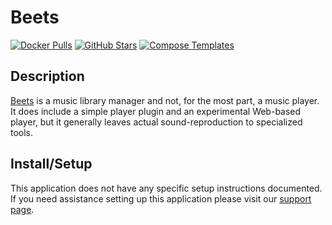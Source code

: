 # Beets

[![Docker Pulls](https://img.shields.io/docker/pulls/linuxserver/beets?style=flat-square&color=607D8B&label=docker%20pulls&logo=docker)](https://hub.docker.com/r/linuxserver/beets)
[![GitHub Stars](https://img.shields.io/github/stars/beetbox/beets?style=flat-square&color=607D8B&label=github%20stars&logo=github)](https://github.com/beetbox/beets)
[![Compose Templates](https://img.shields.io/static/v1?style=flat-square&color=607D8B&label=compose&message=templates)](https://github.com/GhostWriters/DockSTARTer/tree/master/compose/.apps/beets)

## Description

[Beets](http://beets.io/) is a music library manager and not, for the most part,
a music player. It does include a simple player plugin and an experimental
Web-based player, but it generally leaves actual sound-reproduction to
specialized tools.

## Install/Setup

This application does not have any specific setup instructions documented. If
you need assistance setting up this application please visit our
[support page](https://dockstarter.com/basics/support/).

